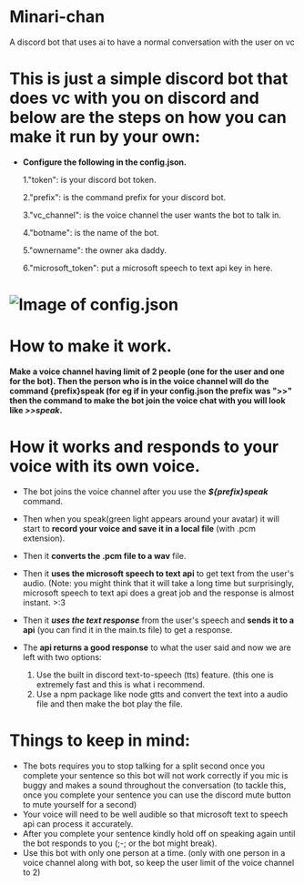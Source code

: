 # Minari-chan
A discord bot that uses ai to have a normal conversation with the user on vc



# This is just a simple discord bot that does vc with you on discord and below are the steps on how you can make it run by your own:
* **Configure the following in the config.json.**

   1."token": is your discord bot token.

   2."prefix": is the command prefix for your discord bot.
 
   3."vc_channel": is the voice channel the user wants the bot to talk in.
  
   4."botname": is the name of the bot.

   5."ownername": the owner aka daddy.
 
   6."microsoft_token": put a microsoft speech to text api key in here.
# ![Image of config.json](https://media.discordapp.net/attachments/831862241225343036/867690995477643265/unknown.png)



# How to make it work.
**Make a voice channel having limit of 2 people (one for the user and one for the bot). Then the person who is in the voice channel will do the command {prefix}speak (for eg if in your config.json the prefix was ">>" then the command to make the bot join the voice chat with you will look like *>>speak*.** 

# How it works and responds to your voice with its own voice.
* The bot joins the voice channel after you use the ***${prefix}speak*** command. 

* Then when you speak(green light appears around your avatar) it will start to __**record your voice and save it in a local file**__ (with .pcm extension).

* Then it __**converts the .pcm file to a wav**__ file.

* Then it __**uses the microsoft speech to text api**__ to get text from the user's audio. (Note: you might think that it will take a long time but surprisingly, microsoft speech to text api does a great job and the response is almost instant. >:3

* Then it ***uses the text response*** from the user's speech and __**sends it to a api**__ (you can find it in the main.ts file) to get a response.

* The **api returns a good response** to what the user said and now we are left with two options:
  1. Use the built in discord text-to-speech (tts) feature. (this one is extremely fast and this is what i recommend. 
  2. Use a npm package like node gtts and convert the text into a audio file and then make the bot play the file.


# Things to keep in mind:
* The bots requires you to stop talking for a split second once you complete your sentence so this bot will not work correctly if you mic is buggy and makes a sound throughout the conversation (to tackle this, once you complete your sentence you can use the discord mute button to mute yourself for a second)
* Your voice will need to be well audible so that microsoft text to speech api can process it accurately.
* After you complete your sentence kindly hold off on speaking again until the bot responds to you (;-; or the bot might break).
* Use this bot with only one person at a time. (only with one person in a voice channel along with bot, so keep the user limit of the voice channel to 2)
